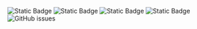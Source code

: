 ![Static Badge](https://img.shields.io/badge/blacklists-61-000000) ![Static Badge](https://img.shields.io/badge/blacklisted-2916779-cc0000) ![Static Badge](https://img.shields.io/badge/whitelisted-2250-00CC00) ![Static Badge](https://img.shields.io/badge/streaming_blacklist-28107-000000) ![GitHub issues](https://img.shields.io/github/issues/fabriziosalmi/blacklists)
